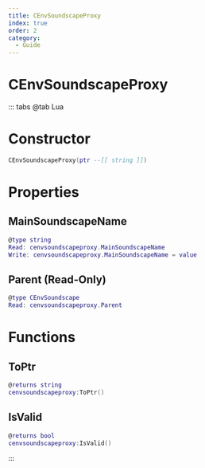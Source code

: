 ```yaml
---
title: CEnvSoundscapeProxy
index: true
order: 2
category:
  - Guide
---
```


# CEnvSoundscapeProxy

::: tabs
@tab Lua
# Constructor
```lua
CEnvSoundscapeProxy(ptr --[[ string ]])
```
# Properties
## MainSoundscapeName 
```lua
@type string
Read: cenvsoundscapeproxy.MainSoundscapeName
Write: cenvsoundscapeproxy.MainSoundscapeName = value
```
## Parent (Read-Only)
```lua
@type CEnvSoundscape
Read: cenvsoundscapeproxy.Parent
```
# Functions
## ToPtr
```lua
@returns string
cenvsoundscapeproxy:ToPtr()
```
## IsValid
```lua
@returns bool
cenvsoundscapeproxy:IsValid()
```

:::